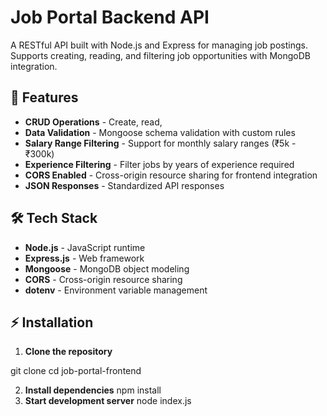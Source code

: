 # Job Portal Backend API

A RESTful API built with Node.js and Express for managing job postings. Supports creating, reading, and filtering job opportunities with MongoDB integration.

## 🚀 Features

- **CRUD Operations** - Create, read,
- **Data Validation** - Mongoose schema validation with custom rules
- **Salary Range Filtering** - Support for monthly salary ranges (₹5k - ₹300k)
- **Experience Filtering** - Filter jobs by years of experience required
- **CORS Enabled** - Cross-origin resource sharing for frontend integration
- **JSON Responses** - Standardized API responses

## 🛠️ Tech Stack

- **Node.js** - JavaScript runtime
- **Express.js** - Web framework
- **Mongoose** - MongoDB object modeling
- **CORS** - Cross-origin resource sharing
- **dotenv** - Environment variable management

## ⚡ Installation

1. **Clone the repository**

git clone <repository-url>
cd job-portal-frontend

2. **Install dependencies**
   npm install
3. **Start development server**
   node index.js
